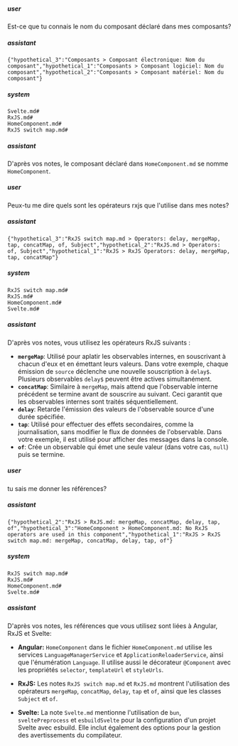 ##### user
Est-ce que tu connais le nom du composant déclaré dans mes composants?

##### assistant
```lookup
{"hypothetical_3":"Composants > Composant électronique: Nom du composant","hypothetical_1":"Composants > Composant logiciel: Nom du composant","hypothetical_2":"Composants > Composant matériel: Nom du composant"}
```

##### system
```sc-context
Svelte.md#
RxJS.md#
HomeComponent.md#
RxJS switch map.md#
```

##### assistant
D'après vos notes, le composant déclaré dans `HomeComponent.md` se nomme `HomeComponent`.

##### user
Peux-tu me dire quels sont les opérateurs rxjs que l'utilise dans mes notes?

##### assistant
```lookup
{"hypothetical_3":"RxJS switch map.md > Operators: delay, mergeMap, tap, concatMap, of, Subject","hypothetical_2":"RxJS.md > Operators: of, Subject","hypothetical_1":"RxJS > RxJS Operators: delay, mergeMap, tap, concatMap"}
```

##### system
```sc-context
RxJS switch map.md#
RxJS.md#
HomeComponent.md#
Svelte.md#
```

##### assistant
D'après vos notes, vous utilisez les opérateurs RxJS suivants :
* **`mergeMap`**: Utilisé pour aplatir les observables internes, en souscrivant à chacun d'eux et en émettant leurs valeurs.  Dans votre exemple, chaque émission de `source` déclenche une nouvelle souscription à `delay$`.  Plusieurs observables `delay$` peuvent être actives simultanément.
* **`concatMap`**: Similaire à `mergeMap`, mais attend que l'observable interne précédent se termine avant de souscrire au suivant.  Ceci garantit que les observables internes sont traités séquentiellement.
* **`delay`**: Retarde l'émission des valeurs de l'observable source d'une durée spécifiée.
* **`tap`**: Utilisé pour effectuer des effets secondaires, comme la journalisation, sans modifier le flux de données de l'observable.  Dans votre exemple, il est utilisé pour afficher des messages dans la console.
* **`of`**: Crée un observable qui émet une seule valeur (dans votre cas, `null`) puis se termine.

##### user
tu sais me donner les références?

##### assistant
```lookup
{"hypothetical_2":"RxJS > RxJS.md: mergeMap, concatMap, delay, tap, of","hypothetical_3":"HomeComponent > HomeComponent.md: No RxJS operators are used in this component","hypothetical_1":"RxJS > RxJS switch map.md: mergeMap, concatMap, delay, tap, of"}
```

##### system
```sc-context
RxJS switch map.md#
RxJS.md#
HomeComponent.md#
Svelte.md#
```

##### assistant
D'après vos notes, les références que vous utilisez sont liées à Angular, RxJS et Svelte:

* **Angular:**  `HomeComponent` dans le fichier `HomeComponent.md` utilise les services `LanguageManagerService` et `ApplicationReloaderService`, ainsi que l'énumération `Language`.  Il utilise aussi le décorateur `@Component` avec les propriétés `selector`, `templateUrl` et `styleUrls`.

* **RxJS:** Les notes `RxJS switch map.md` et `RxJS.md` montrent l'utilisation des opérateurs `mergeMap`, `concatMap`, `delay`, `tap` et `of`, ainsi que les classes `Subject` et `of`.

* **Svelte:** La note `Svelte.md` mentionne l'utilisation de `bun`, `sveltePreprocess` et `esbuildSvelte` pour la configuration d'un projet Svelte avec esbuild.  Elle inclut également des options pour la gestion des avertissements du compilateur.
